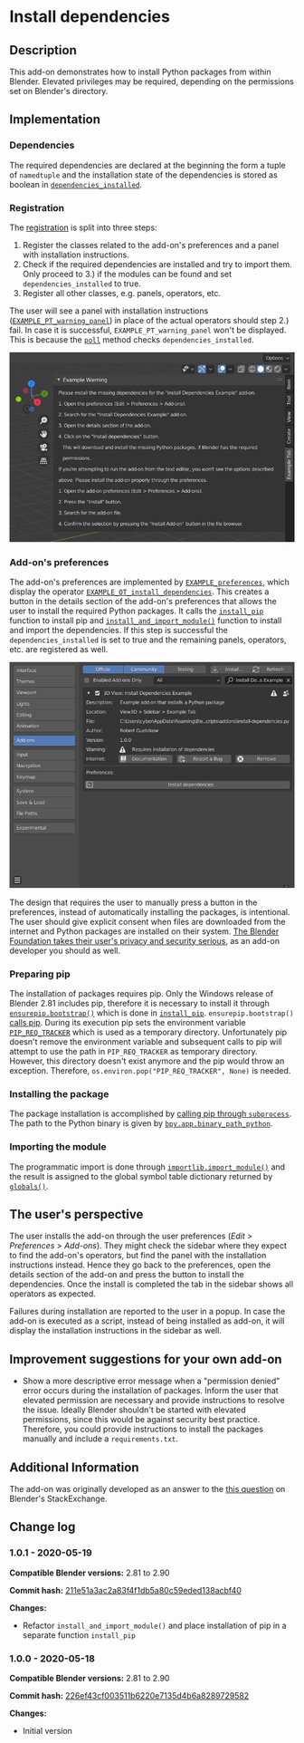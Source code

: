 # Install dependencies

## Description

This add-on demonstrates how to install Python packages from within Blender. Elevated privileges may be required, depending on the permissions set on Blender's directory.

## Implementation

### Dependencies

The required dependencies are declared at the beginning the form a tuple of `namedtuple` and the installation state of the dependencies is stored as boolean in 
[`dependencies_installed`](https://github.com/robertguetzkow/blender-python-examples/blob/211e51a3ac2a83f4f1db5a80c59eded138acbf40/add-ons/install-dependencies/install-dependencies.py#L41).

### Registration

The [registration](https://github.com/robertguetzkow/blender-python-examples/blob/211e51a3ac2a83f4f1db5a80c59eded138acbf40/add-ons/install-dependencies/install-dependencies.py#L217) is split into three steps:

1. Register the classes related to the add-on's preferences and a panel with installation instructions.
2. Check if the required dependencies are installed and try to import them. Only proceed to 3.) if the modules can be found and set `dependencies_installed` to true.
3. Register all other classes, e.g. panels, operators, etc.

The user will see a panel with installation instructions ([`EXAMPLE_PT_warning_panel`](https://github.com/robertguetzkow/blender-python-examples/blob/211e51a3ac2a83f4f1db5a80c59eded138acbf40/add-ons/install-dependencies/install-dependencies.py#L139)) 
in place of the actual operators should step 2.) fail. In case it is successful, `EXAMPLE_PT_warning_panel` won't be displayed. This is because the 
[`poll`](https://github.com/robertguetzkow/blender-python-examples/blob/211e51a3ac2a83f4f1db5a80c59eded138acbf40/add-ons/install-dependencies/install-dependencies.py#L146) method checks `dependencies_installed`.

![image](./imgs/install-instructions.png)

### Add-on's preferences

The add-on's preferences are implemented by [`EXAMPLE_preferences`](https://github.com/robertguetzkow/blender-python-examples/blob/211e51a3ac2a83f4f1db5a80c59eded138acbf40/add-ons/install-dependencies/install-dependencies.py#L204), which display the 
operator [`EXAMPLE_OT_install_dependencies`](https://github.com/robertguetzkow/blender-python-examples/blob/211e51a3ac2a83f4f1db5a80c59eded138acbf40/add-ons/install-dependencies/install-dependencies.py#L170). This creates a button in the details section 
of the add-on's preferences that allows the user to install the required Python packages. It calls the 
[`install_pip`](https://github.com/robertguetzkow/blender-python-examples/blob/211e51a3ac2a83f4f1db5a80c59eded138acbf40/add-ons/install-dependencies/install-dependencies.py#L63) function to install pip and
[`install_and_import_module()`](https://github.com/robertguetzkow/blender-python-examples/blob/211e51a3ac2a83f4f1db5a80c59eded138acbf40/add-ons/install-dependencies/install-dependencies.py#L80) function to install and import the dependencies. If this step is 
successful the `dependencies_installed` is set to true and the remaining panels, operators, etc. are registered as well.

![image](./imgs/user-preferences-pre-install.png)

The design that requires the user to manually press a button in the preferences, instead of automatically installing the packages, is intentional. The user should give explicit consent when files are
downloaded from the internet and Python packages are installed on their system. [The Blender Foundation takes their user's privacy and security serious](https://www.blender.org/about/license/), as an 
add-on developer you should as well.

### Preparing pip

The installation of packages requires pip. Only the Windows release of Blender 2.81 includes pip, therefore it is necessary to install it through [`ensurepip.bootstrap()`](https://docs.python.org/3/library/ensurepip.html#ensurepip.bootstrap) which is done in 
[`install_pip`](https://github.com/robertguetzkow/blender-python-examples/blob/211e51a3ac2a83f4f1db5a80c59eded138acbf40/add-ons/install-dependencies/install-dependencies.py#L63). `ensurepip.bootstrap()` 
[calls pip](https://github.com/python/cpython/blob/34b0598295284e3ff6cedf5c05e159ce1fa54d60/Lib/ensurepip/__init__.py#L35). During its execution pip sets the environment variable 
[`PIP_REQ_TRACKER`](https://github.com/pypa/pip/blob/326efa5c710ecf19acc3e1315477251a4cd4bd13/src/pip/_internal/req/req_tracker.py#L54) which is used as a temporary directory. Unfortunately pip doesn't remove the environment variable and subsequent calls to pip 
will attempt to use the path in `PIP_REQ_TRACKER` as temporary directory. However, this directory doesn't exist anymore and the pip would throw an exception. Therefore, `os.environ.pop("PIP_REQ_TRACKER", None)` is needed.

### Installing the package

The package installation is accomplished by [calling pip through `subprocess`](https://github.com/robertguetzkow/blender-python-examples/blob/211e51a3ac2a83f4f1db5a80c59eded138acbf40/add-ons/install-dependencies/install-dependencies.py#L100). The path to the 
Python binary is given by [`bpy.app.binary_path_python`](https://docs.blender.org/api/current/bpy.app.html#bpy.app.binary_path_python).

### Importing the module

The programmatic import is done through [`importlib.import_module()`](https://docs.python.org/3/library/importlib.html#importlib.import_module) and the result is assigned to the global symbol table dictionary 
returned by [`globals()`](https://docs.python.org/3/library/functions.html#globals).

## The user's perspective

The user installs the add-on through the user preferences (*Edit > Preferences > Add-ons*). They might check the sidebar where they expect to find the add-on's operators, but find the panel with the installation instructions instead.
Hence they go back to the preferences, open the details section of the add-on and press the button to install the dependencies. Once the install is completed the tab in the sidebar shows all operators as expected.

Failures during installation are reported to the user in a popup. In case the add-on is executed as a script, instead of being installed as add-on, it will display the installation instructions in the sidebar as well.

## Improvement suggestions for your own add-on

- Show a more descriptive error message when a "permission denied" error occurs during the installation of packages. Inform the user that elevated permission are necessary and provide instructions to resolve the issue. Ideally Blender shouldn't be started with
 elevated permissions, since this would be against security best practice. Therefore, you could provide instructions to install the packages manually and include a `requirements.txt`.

## Additional Information

The add-on was originally developed as an answer to the [this question](https://blender.stackexchange.com/questions/168448/bundling-python-library-with-addon) on Blender's StackExchange.

## Change log

### 1.0.1 - 2020-05-19

 **Compatible Blender versions:** 2.81 to 2.90

 **Commit hash:** [211e51a3ac2a83f4f1db5a80c59eded138acbf40](https://github.com/robertguetzkow/blender-python-examples/commit/211e51a3ac2a83f4f1db5a80c59eded138acbf40)

 **Changes:**
 - Refactor `install_and_import_module()` and place installation of pip in a separate function `install_pip`

### 1.0.0 - 2020-05-18

 **Compatible Blender versions:** 2.81 to 2.90

 **Commit hash:** [226ef43cf003511b6220e7135d4b6a8289729582](https://github.com/robertguetzkow/blender-python-examples/commit/226ef43cf003511b6220e7135d4b6a8289729582)

 **Changes:**
 - Initial version
